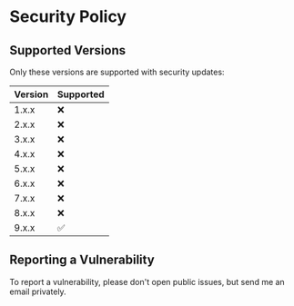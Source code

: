 # Security Policy

## Supported Versions

Only these versions are supported with security updates:

| Version | Supported          |
| ------- | ------------------ |
| 1.x.x   | :x:                |
| 2.x.x   | :x:                |
| 3.x.x   | :x:                |
| 4.x.x   | :x:                |
| 5.x.x   | :x:                |
| 6.x.x   | :x:                |
| 7.x.x   | :x:                |
| 8.x.x   | :x:                |
| 9.x.x   | :white_check_mark: |

## Reporting a Vulnerability

To report a vulnerability, please don't open public issues, but send me an email privately.
